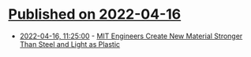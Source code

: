 # [Published on 2022-04-16](index.md)

* [2022-04-16, 11:25:00](https://news.ycombinator.com/item?id=31051481) - [MIT Engineers Create New Material Stronger Than Steel and Light as Plastic](https://scitechdaily.com/mit-engineers-create-the-impossible-new-material-that-is-stronger-than-steel-and-as-light-as-plastic/)
